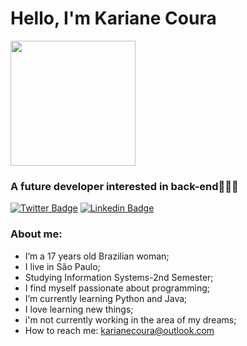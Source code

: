 # Hello, I'm Kariane Coura
<p>
    <img width="200px" src="https://media.tenor.com/images/acc4116372dcc4b342cb1a00ae657151/tenor.gif" />
</p>

### A future developer interested in back-end👩🏻‍💻
[![Twitter Badge](https://img.shields.io/badge/-Twitter-44475a?style=flat&labelColor=44475a&logo=twitter&logoColor=white&link=https://twitter.com/Karianecoura)](https://twitter.com/Karianecoura)
[![Linkedin Badge](https://img.shields.io/badge/-Linkedin-44475a?style=flat&labelColor=44475a&logo=linkedin&logoColor=white&link=https://www.linkedin.com/in/karicoura/)](https://www.linkedin.com/in/karicoura/)
 
 ### About me:
 -  I’m a 17 years old Brazilian woman;
 - I live in São Paulo;
 - Studying Information Systems-2nd Semester;
 - I find myself passionate about programming;
 - I’m currently learning Python and Java;
 - I love learning new things;
 - i'm not currently working in the area of my dreams;
 - How to reach me: karianecoura@outlook.com
